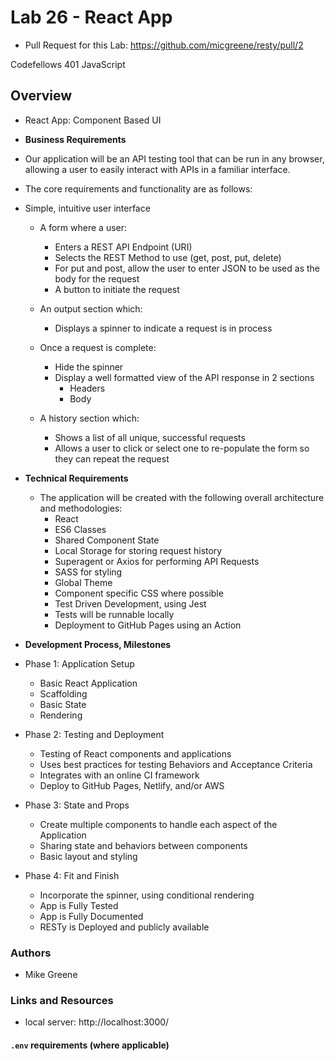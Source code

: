 # Lab 26 - React App
- Pull Request for this Lab: https://github.com/micgreene/resty/pull/2

Codefellows 401 JavaScript

## Overview

- React App: Component Based UI

- **Business Requirements**

- Our application will be an API testing tool that can be run in any browser, allowing a user to easily interact with APIs in a familiar interface.

- The core requirements and functionality are as follows:

- Simple, intuitive user interface
  - A form where a user:
    - Enters a REST API Endpoint (URI)
    - Selects the REST Method to use (get, post, put, delete)
    - For put and post, allow the user to enter JSON to be used as the body for the request
    - A button to initiate the request
  
  - An output section which:
    - Displays a spinner to indicate a request is in process

  - Once a request is complete:
    - Hide the spinner
    - Display a well formatted view of the API response in 2 sections
      - Headers
      - Body

  - A history section which:
    - Shows a list of all unique, successful requests
    - Allows a user to click or select one to re-populate the form so they can repeat the request

- **Technical Requirements**
  - The application will be created with the following overall architecture and methodologies:
    - React
    - ES6 Classes
    - Shared Component State
    - Local Storage for storing request history
    - Superagent or Axios for performing API Requests
    - SASS for styling
    - Global Theme
    - Component specific CSS where possible
    - Test Driven Development, using Jest
    - Tests will be runnable locally
    - Deployment to GitHub Pages using an Action

- **Development Process, Milestones**
- Phase 1: Application Setup
  - Basic React Application
  - Scaffolding
  - Basic State
  - Rendering

- Phase 2: Testing and Deployment
  - Testing of React components and applications
  - Uses best practices for testing Behaviors and Acceptance Criteria
  - Integrates with an online CI framework
  - Deploy to GitHub Pages, Netlify, and/or AWS

- Phase 3: State and Props
  - Create multiple components to handle each aspect of the Application
  - Sharing state and behaviors between components
  - Basic layout and styling

- Phase 4: Fit and Finish
  - Incorporate the spinner, using conditional rendering
  - App is Fully Tested
  - App is Fully Documented
  - RESTy is Deployed and publicly available

### Authors

- Mike Greene

### Links and Resources

- local server: http://localhost:3000/

#### `.env` requirements (where applicable)

